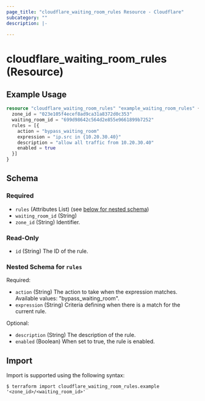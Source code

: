 ```yaml
---
page_title: "cloudflare_waiting_room_rules Resource - Cloudflare"
subcategory: ""
description: |-
  
---
```


# cloudflare_waiting_room_rules (Resource)



## Example Usage

```terraform
resource "cloudflare_waiting_room_rules" "example_waiting_room_rules" {
  zone_id = "023e105f4ecef8ad9ca31a8372d0c353"
  waiting_room_id = "699d98642c564d2e855e9661899b7252"
  rules = [{
    action = "bypass_waiting_room"
    expression = "ip.src in {10.20.30.40}"
    description = "allow all traffic from 10.20.30.40"
    enabled = true
  }]
}
```

<!-- schema generated by tfplugindocs -->
## Schema

### Required

- `rules` (Attributes List) (see [below for nested schema](#nestedatt--rules))
- `waiting_room_id` (String)
- `zone_id` (String) Identifier.

### Read-Only

- `id` (String) The ID of the rule.

<a id="nestedatt--rules"></a>
### Nested Schema for `rules`

Required:

- `action` (String) The action to take when the expression matches.
Available values: "bypass_waiting_room".
- `expression` (String) Criteria defining when there is a match for the current rule.

Optional:

- `description` (String) The description of the rule.
- `enabled` (Boolean) When set to true, the rule is enabled.

## Import

Import is supported using the following syntax:

```shell
$ terraform import cloudflare_waiting_room_rules.example '<zone_id>/<waiting_room_id>'
```
